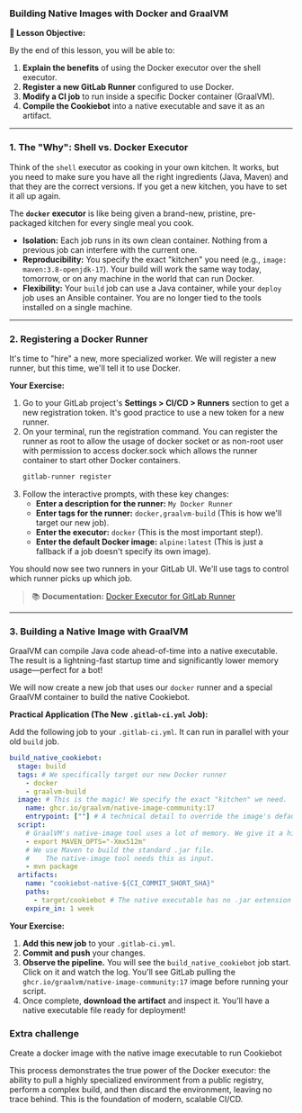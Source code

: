 ### **Building Native Images with Docker and GraalVM**

**🎯 Lesson Objective:**

By the end of this lesson, you will be able to:

1.  **Explain the benefits** of using the Docker executor over the shell executor.
2.  **Register a new GitLab Runner** configured to use Docker.
3.  **Modify a CI job** to run inside a specific Docker container (GraalVM).
4.  **Compile the Cookiebot** into a native executable and save it as an artifact.

-----

### **1. The "Why": Shell vs. Docker Executor**

Think of the `shell` executor as cooking in your own kitchen. 
It works, but you need to make sure you have all the right ingredients (Java, Maven) and that they are the correct versions. 
If you get a new kitchen, you have to set it all up again.

The **`docker` executor** is like being given a brand-new, pristine, pre-packaged kitchen for every single meal you cook.

- **Isolation:** Each job runs in its own clean container. Nothing from a previous job can interfere with the current one.
- **Reproducibility:** You specify the exact "kitchen" you need (e.g., `image: maven:3.8-openjdk-17`). 
Your build will work the same way today, tomorrow, or on any machine in the world that can run Docker.
- **Flexibility:** Your `build` job can use a Java container, while your `deploy` job uses an Ansible container. 
You are no longer tied to the tools installed on a single machine.

-----

### **2. Registering a Docker Runner**

It's time to "hire" a new, more specialized worker. 
We will register a new runner, but this time, we'll tell it to use Docker.

**Your Exercise:**

1.  Go to your GitLab project's **Settings > CI/CD > Runners** section to get a new registration token. It's good practice to use a new token for a new runner.
2.  On your terminal, run the registration command. You can register the runner as root to allow the usage of docker socket or as non-root user with permission to access docker.sock which allows the runner container to start other Docker containers.
    ```bash
    gitlab-runner register
    ```
3.  Follow the interactive prompts, with these key changes:
    * **Enter a description for the runner:** `My Docker Runner`
    * **Enter tags for the runner:** `docker,graalvm-build` (This is how we'll target our new job).
    * **Enter the executor:** `docker` (This is the most important step!).
    * **Enter the default Docker image:** `alpine:latest` (This is just a fallback if a job doesn't specify its own image).

You should now see two runners in your GitLab UI. We'll use tags to control which runner picks up which job.

> 📚 **Documentation:** [Docker Executor for GitLab Runner](https://docs.gitlab.com/runner/executors/docker.html)

-----

### **3. Building a Native Image with GraalVM**

GraalVM can compile Java code ahead-of-time into a native executable. 
The result is a lightning-fast startup time and significantly lower memory usage—perfect for a bot!

We will now create a new job that uses our `docker` runner and a special GraalVM container to build the native Cookiebot.

**Practical Application (The New `.gitlab-ci.yml` Job):**

Add the following job to your `.gitlab-ci.yml`. It can run in parallel with your old `build` job.

```yaml
build_native_cookiebot:
  stage: build
  tags: # We specifically target our new Docker runner
    - docker
    - graalvm-build
  image: # This is the magic! We specify the exact "kitchen" we need.
    name: ghcr.io/graalvm/native-image-community:17
    entrypoint: [""] # A technical detail to override the image's default command
  script:
    # GraalVM's native-image tool uses a lot of memory. We give it a hint.
    - export MAVEN_OPTS="-Xmx512m"
    # We use Maven to build the standard .jar file.
    #    The native-image tool needs this as input.
    - mvn package
  artifacts:
    name: "cookiebot-native-${CI_COMMIT_SHORT_SHA}"
    paths:
      - target/cookiebot # The native executable has no .jar extension
    expire_in: 1 week
```

**Your Exercise:**

1.  **Add this new job** to your `.gitlab-ci.yml`.
2.  **Commit and push** your changes.
3.  **Observe the pipeline.** You will see the `build_native_cookiebot` job start. 
Click on it and watch the log. You'll see GitLab pulling the `ghcr.io/graalvm/native-image-community:17` image before running your script.
4.  Once complete, **download the artifact** and inspect it. 
You'll have a native executable file ready for deployment!

### Extra challenge

Create a docker image with the native image executable to run Cookiebot

This process demonstrates the true power of the Docker executor: the ability to pull a highly specialized environment from a public registry, perform a complex build, and then discard the environment, leaving no trace behind. 
This is the foundation of modern, scalable CI/CD.
